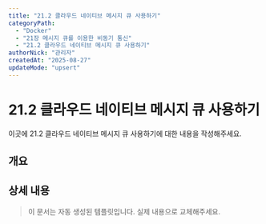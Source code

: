 ```yaml
---
title: "21.2 클라우드 네이티브 메시지 큐 사용하기"
categoryPath:
  - "Docker"
  - "21장 메시지 큐를 이용한 비동기 통신"
  - "21.2 클라우드 네이티브 메시지 큐 사용하기"
authorNick: "관리자"
createdAt: "2025-08-27"
updateMode: "upsert"
---
```


# 21.2 클라우드 네이티브 메시지 큐 사용하기

이곳에 21.2 클라우드 네이티브 메시지 큐 사용하기에 대한 내용을 작성해주세요.

## 개요

<!-- 내용을 작성해주세요 -->

## 상세 내용

<!-- 내용을 작성해주세요 -->

> 이 문서는 자동 생성된 템플릿입니다. 실제 내용으로 교체해주세요.
